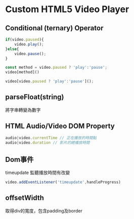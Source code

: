 # Custom HTML5 Video Player

## Conditional (ternary) Operator
```js
if(video.paused){
    video.play();
}else{
    video.pause();
}
```
```js
const method = video.paused ? 'play':'pause';
video[method]()
```
```js
video[video.paused ? 'play':'pause']();
```

## parseFloat(string)
將字串轉變為數字

## HTML Audio/Video DOM Property
```js
audio|video.currentTime // 正在播放的時間點
audio|video.duration // 影片的總播放時間
```

## Dom事件

timeupdate 監聽播放時間有改變
```js
video.addEventListener('timeupdate',handleProgress)
```

## offsetWidth
取得div的寬度，包含padding及border

